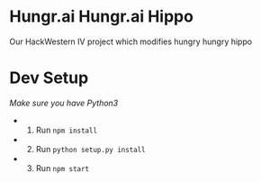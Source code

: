 # Hungr.ai Hungr.ai Hippo

Our HackWestern IV project which modifies hungry hungry hippo

# Dev Setup
*Make sure you have Python3*
- 1. Run `npm install`
- 2. Run `python setup.py install`
- 3. Run `npm start`
